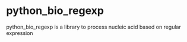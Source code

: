 # python_bio_regexp
python_bio_regexp is a library to  process nucleic acid based on regular expression
